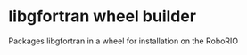 libgfortran wheel builder
=========================

Packages libgfortran in a wheel for installation on the RoboRIO
